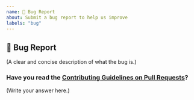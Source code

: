 ```yaml
---
name: 🐛 Bug Report
about: Submit a bug report to help us improve
labels: "bug"
---
```


## 🐛 Bug Report

(A clear and concise description of what the bug is.)

### Have you read the [Contributing Guidelines on Pull Requests](https://github.com/smv1999/CompetitiveProgrammingQuestionBank/blob/master/CONTRIBUTING.md)?

(Write your answer here.)
